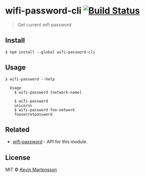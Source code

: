 # wifi-password-cli [![Build Status](https://travis-ci.org/kevva/wifi-password-cli.svg?branch=master)](https://travis-ci.org/kevva/wifi-password-cli)

> Get current wifi password


## Install

```
$ npm install --global wifi-password-cli
```


## Usage

```
$ wifi-password --help

  Usage
    $ wifi-password [network-name]

    $ wifi-password
    unicorns
    $ wifi-password foo-network
    foosecretpassword
```


## Related

* [wifi-password](https://github.com/kevva/wifi-password) - API for this module.


## License

MIT © [Kevin Martensson](https://github.com/kevva)
